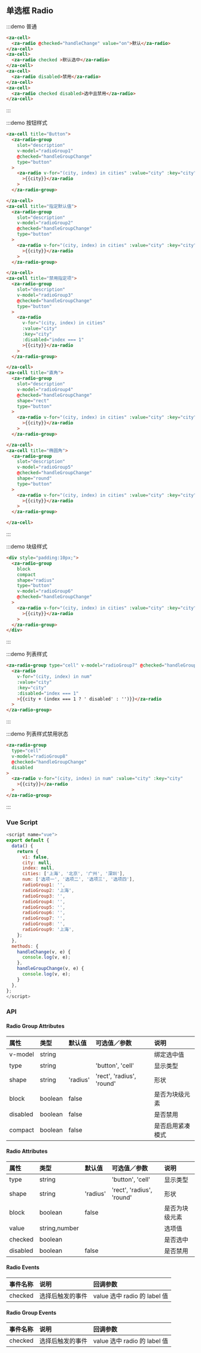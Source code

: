 ## 单选框 Radio

:::demo 普通

```html
<za-cell>
  <za-radio @checked="handleChange" value="on">默认</za-radio>
</za-cell>
<za-cell>
  <za-radio checked >默认选中</za-radio>
</za-cell>
<za-cell>
  <za-radio disabled>禁用</za-radio>
</za-cell>
<za-cell>
  <za-radio checked disabled>选中且禁用</za-radio>
</za-cell>
```

:::

:::demo 按钮样式

```html
<za-cell title="Button">
  <za-radio-group
    slot="description"
    v-model="radioGroup1"
    @checked="handleGroupChange"
    type="button"
  >
    <za-radio v-for="(city, index) in cities" :value="city" :key="city"
      >{{city}}</za-radio
    >
  </za-radio-group>

</za-cell>
<za-cell title="指定默认值">
  <za-radio-group
    slot="description"
    v-model="radioGroup2"
    @checked="handleGroupChange"
    type="button"
  >
    <za-radio v-for="(city, index) in cities" :value="city" :key="city"
      >{{city}}</za-radio
    >
  </za-radio-group>

</za-cell>
<za-cell title="禁用指定项">
  <za-radio-group
    slot="description"
    v-model="radioGroup3"
    @checked="handleGroupChange"
    type="button"
  >
    <za-radio
      v-for="(city, index) in cities"
      :value="city"
      :key="city"
      :disabled="index === 1"
      >{{city}}</za-radio
    >
  </za-radio-group>

</za-cell>
<za-cell title="直角">
  <za-radio-group
    slot="description"
    v-model="radioGroup4"
    @checked="handleGroupChange"
    shape="rect"
    type="button"
  >
    <za-radio v-for="(city, index) in cities" :value="city" :key="city"
      >{{city}}</za-radio
    >
  </za-radio-group>

</za-cell>
<za-cell title="椭圆角">
  <za-radio-group
    slot="description"
    v-model="radioGroup5"
    @checked="handleGroupChange"
    shape="round"
    type="button"
  >
    <za-radio v-for="(city, index) in cities" :value="city" :key="city"
      >{{city}}</za-radio
    >
  </za-radio-group>

</za-cell>
```

:::

:::demo 块级样式

```html
<div style="padding:10px;">
  <za-radio-group
    block
    compact
    shape="radius"
    type="button"
    v-model="radioGroup6"
    @checked="handleGroupChange"
  >
    <za-radio v-for="(city, index) in cities" :value="city" :key="city"
      >{{city}}</za-radio
    >
  </za-radio-group>
</div>
```

:::

:::demo 列表样式

```html
<za-radio-group type="cell" v-model="radioGroup7" @checked="handleGroupChange">
  <za-radio
    v-for="(city, index) in num"
    :value="city"
    :key="city"
    :disabled="index === 1"
    >{{city + (index === 1 ? ' disabled' : '')}}</za-radio
  >
</za-radio-group>
```

:::

:::demo 列表样式禁用状态

```html
<za-radio-group
  type="cell"
  v-model="radioGroup8"
  @checked="handleGroupChange"
  disabled
>
  <za-radio v-for="(city, index) in num" :value="city" :key="city"
    >{{city}}</za-radio
  >
</za-radio-group>
```

:::

### Vue Script

```javascript
<script name="vue">
export default {
  data() {
    return {
      v1: false,
      city: null,
      index: null,
      cities: ['上海', '北京', '广州', '深圳'],
      num: ['选项一', '选项二', '选项三', '选项四'],
      radioGroup1: '',
      radioGroup2: '上海',
      radioGroup3: '',
      radioGroup4: '',
      radioGroup5: '',
      radioGroup6: '',
      radioGroup7: '',
      radioGroup8: '',
      radioGroup9: '上海',
    };
  },
  methods: {
    handleChange(v, e) {
      console.log(v, e);
    },
    handleGroupChange(v, e) {
      console.log(v, e);
    }
  },
};
</script>
```

### API

#### Radio Group Attributes

| 属性      | 类型   | 默认值   | 可选值／参数              | 说明                       |
| :-------- | :----- | :------- | :------------------------ | :------------------------- |
| v-model   | string |          |                           | 绑定选中值 |
| type      | string |          | 'button', 'cell'          | 显示类型                   |
| shape     | string | 'radius' | 'rect', 'radius', 'round' | 形状                       |
| block     | boolean   | false    |                           | 是否为块级元素             |
| disabled  | boolean   | false    |                           | 是否禁用                   |
| compact   | boolean   | false    |                           | 是否启用紧凑模式           |

#### Radio Attributes

| 属性      | 类型          | 默认值   | 可选值／参数              | 说明           |
| :-------- | :------------ | :------- | :------------------------ | :------------- |
| type      | string        |          | 'button', 'cell'          | 显示类型       |
| shape     | string        | 'radius' | 'rect', 'radius', 'round' | 形状           |
| block     | boolean          | false    |                           | 是否为块级元素 |
| value     | string,number |          |                           | 选项值         |
| checked   | boolean          |          |                           | 是否选中       |
| disabled  | boolean          | false    |                           | 是否禁用       |

#### Radio Events

| 事件名称 | 说明             | 回调参数                     |
| :------- | :--------------- | :--------------------------- |
| checked   | 选择后触发的事件 | value 选中 radio 的 label 值 |

#### Radio Group Events

| 事件名称 | 说明             | 回调参数                     |
| :------- | :--------------- | :--------------------------- |
| checked   | 选择后触发的事件 | value 选中 radio 的 label 值 |
